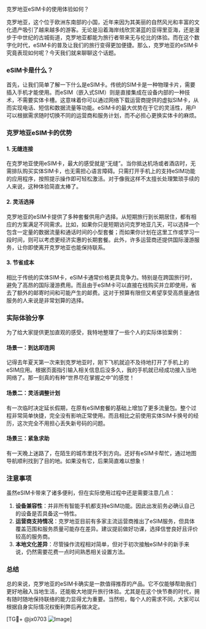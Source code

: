 克罗地亚eSIM卡的使用体验如何？

克罗地亚，这个位于欧洲东南部的小国，近年来因为其美丽的自然风光和丰富的文化遗产吸引了越来越多的游客。无论是沿着海岸线欣赏湛蓝的亚得里亚海，还是漫步于中世纪的古城街道，克罗地亚都能为旅行者带来无与伦比的体验。而在这个数字化时代，eSIM卡的普及让我们的旅行变得更加便捷。那么，克罗地亚的eSIM卡究竟表现如何呢？今天我们就来聊聊这个话题。

### eSIM卡是什么？

首先，让我们简单了解一下什么是eSIM卡。传统的SIM卡是一种物理卡片，需要插入手机才能使用。而eSIM（嵌入式SIM）则是直接集成在设备内部的一种技术，不需要实体卡槽。这意味着你可以通过网络下载运营商提供的虚拟SIM卡，从而实现电话、短信和数据流量等功能。eSIM卡的最大优势在于它的灵活性，用户可以根据需求随时切换不同的运营商和服务计划，而不必担心更换实体卡的麻烦。

### 克罗地亚eSIM卡的优势

#### 1. **无缝连接**
在克罗地亚使用eSIM卡，最大的感受就是“无缝”。当你抵达机场或者酒店时，无需排队购买实体SIM卡，也无需担心语言障碍。只需打开手机上的支持eSIM功能的应用程序，按照提示操作即可轻松激活。对于像我这样不太擅长处理繁琐手续的人来说，这种体验简直太棒了。

#### 2. **灵活选择**
克罗地亚的eSIM卡提供了多种套餐供用户选择。从短期旅行到长期居住，都有相应的方案满足不同需求。比如，如果你只是短期访问克罗地亚几天，可以选择一个包含一定量的数据流量和通话时间的小型套餐；而如果你计划在这里工作或学习一段时间，则可以考虑更经济实惠的长期套餐。此外，许多运营商还提供国际漫游服务，让你即使离开克罗地亚也能保持联系。

#### 3. **节省成本**
相比于传统的实体SIM卡，eSIM卡通常价格更具竞争力。特别是在跨国旅行时，避免了高昂的国际漫游费用。而且由于eSIM卡可以直接在线购买并立即使用，省去了额外的邮寄时间和可能产生的邮费。这对于预算有限但又希望享受高质量通信服务的人来说是非常划算的选择。

### 实际体验分享

为了给大家提供更加直观的感受，我特地整理了一些个人的实际体验案例：

#### 场景一：到达即连网
记得去年夏天第一次来到克罗地亚时，刚下飞机就迫不及待地打开了手机上的eSIM应用。根据页面指引输入相关信息后没多久，我的手机就已经成功接入当地网络了。那一刻真的有种“世界尽在掌握之中”的感觉！

#### 场景二：灵活调整计划
有一次临时决定延长假期，在原有eSIM套餐的基础上增加了更多流量包。整个过程非常简单快捷，完全没有影响正常使用。而且相比之前使用实体SIM卡换号的经历，这次完全不用担心丢失新号码的问题。

#### 场景三：紧急求助
有一天晚上迷路了，在陌生的城市里找不到方向。还好有eSIM卡帮忙，通过地图导航顺利找到了目的地。如果没有它，后果简直难以想象！

### 注意事项

虽然eSIM卡带来了诸多便利，但在实际使用过程中还是需要注意几点：

1. **设备兼容性**：并非所有智能手机都支持eSIM功能。因此出发前务必确认自己的设备是否具备这一特性。
2. **运营商支持情况**：克罗地亚目前有多家主流运营商推出了eSIM服务，但具体覆盖范围和服务质量可能存在差异。建议提前做好功课，选择信誉良好且评价较高的服务商。
3. **本地文化差异**：尽管操作流程相对简单，但对于初次接触eSIM卡的新手来说，仍然需要花费一点时间熟悉相关设置方法。

### 总结

总的来说，克罗地亚的eSIM卡确实是一款值得推荐的产品。它不仅能够帮助我们更好地融入当地生活，还能极大地提升旅行体验。尤其是在这个快节奏的时代，拥有随时随地保持联络的能力显得尤为重要。当然啦，每个人的需求不同，大家可以根据自身实际情况权衡利弊后再做决定。

[TG💪+ @jx0703 ![Image](https://github.com/user-attachments/assets/dbca1d08-cadb-493c-b0ec-ad6f7a83f270)]